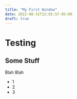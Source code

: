 ```yaml
---
title: "My First Window"
date: 2022-08-31T22:01:57-05:00
draft: true
---
```

# Testing
## Some Stuff
Blah Blah
- 1
- 2
- 3